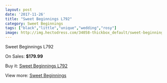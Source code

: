 ```yaml
---
layout: post
date: '2017-11-26'
title: "Sweet Beginnings L792"
category: Sweet Beginnings
tags: ["black","little","unique","wedding","rosy"]
image: http://img.hectodress.com/34058-thickbox_default/sweet-beginnings-l792.jpg
---
```

Sweet Beginnings L792

On Sales: **$179.99**
<a href="https://www.hectodress.com/sweet-beginnings/15771-sweet-beginnings-l792.html"><amp-img layout="responsive" width="600" height="600" src="//img.hectodress.com/34058-thickbox_default/sweet-beginnings-l792.jpg" alt="Sweet Beginnings L792 0" /></a>

Buy it: [Sweet Beginnings L792](https://www.hectodress.com/sweet-beginnings/15771-sweet-beginnings-l792.html "Sweet Beginnings L792")

View more: [Sweet Beginnings](https://www.hectodress.com/289-sweet-beginnings "Sweet Beginnings")